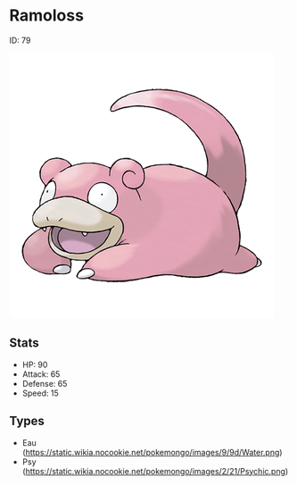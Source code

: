 # Ramoloss


ID: 79

![](https://raw.githubusercontent.com/PokeAPI/sprites/master/sprites/pokemon/other/official-artwork/79.png "Ramoloss")

## Stats


 - HP: 90
 - Attack: 65
 - Defense: 65
 - Speed: 15

## Types


 - Eau (https://static.wikia.nocookie.net/pokemongo/images/9/9d/Water.png)
 - Psy (https://static.wikia.nocookie.net/pokemongo/images/2/21/Psychic.png)

